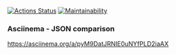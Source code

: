 [![Actions Status](https://github.com/VasilyevPS/java-project-71/workflows/hexlet-check/badge.svg)](https://github.com/VasilyevPS/java-project-71/actions)
[![Maintainability](https://api.codeclimate.com/v1/badges/a18102772b8cb1d5a257/maintainability)](https://codeclimate.com/github/VasilyevPS/java-project-71/maintainability)

### Asciinema - JSON comparison
https://asciinema.org/a/pyM9DatJRNIE0uNYfPLD2iaAX